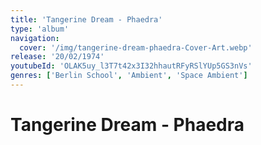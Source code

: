 ```yaml
---
title: 'Tangerine Dream - Phaedra'
type: 'album'
navigation:
  cover: '/img/tangerine-dream-phaedra-Cover-Art.webp'
release: '20/02/1974'
youtubeId: 'OLAK5uy_l3T7t42x3I32hhautRFyRSlYUp5GS3nVs'
genres: ['Berlin School', 'Ambient', 'Space Ambient']
---
```

<music-genre-list :genres="genres"></music-genre-list>

# Tangerine Dream - Phaedra